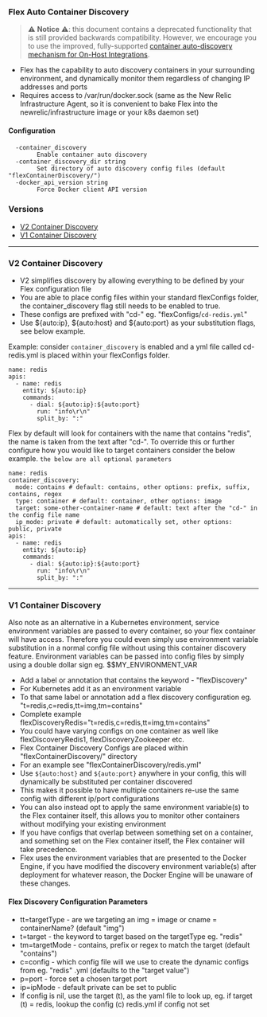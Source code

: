 ### Flex Auto Container Discovery 

> ⚠️ **Notice** ⚠️: this document contains a deprecated functionality that is still
> provided backwards compatibility. However, we encourage you to
> use the improved, fully-supported [container auto-discovery mechanism for On-Host Integrations](https://docs.newrelic.com/docs/integrations/host-integrations/installation/container-auto-discovery). 

- Flex has the capability to auto discovery containers in your surrounding environment, and dynamically monitor them regardless of changing IP addresses and ports
- Requires access to /var/run/docker.sock (same as the New Relic Infrastructure Agent, so it is convenient to bake Flex into the newrelic/infrastructure image or your k8s daemon set)

#### Configuration
```
  -container_discovery
        Enable container auto discovery
  -container_discovery_dir string
        Set directory of auto discovery config files (default "flexContainerDiscovery/")
  -docker_api_version string
        Force Docker client API version
```

### Versions
- [V2 Container Discovery](https://github.com/newrelic/nri-flex/wiki/Service-Discovery#V2-Container-Discovery)
- [V1 Container Discovery](https://github.com/newrelic/nri-flex/wiki/Service-Discovery#V1-Container-Discovery)
---

### V2 Container Discovery
- V2 simplifies discovery by allowing everything to be defined by your Flex configuration file
- You are able to place config files within your standard flexConfigs folder, the container_discovery flag still needs to be enabled to true.
- These configs are prefixed with "cd-" eg. "flexConfigs/`cd-redis.yml`"
- Use ${auto:ip}, ${auto:host} and ${auto:port} as your substitution flags, see below example.

Example: consider `container_discovery` is enabled and a yml file called cd-redis.yml is placed within your flexConfigs folder.
```
name: redis
apis: 
  - name: redis
    entity: ${auto:ip}
    commands: 
      - dial: ${auto:ip}:${auto:port}
        run: "info\r\n"
        split_by: ":"
```

Flex by default will look for containers with the name that contains "redis", the name is taken from the text after "cd-".
To override this or further configure how you would like to target containers consider the below example.
`the below are all optional parameters`
```
name: redis
container_discovery:
  mode: contains # default: contains, other options: prefix, suffix, contains, regex
  type: container # default: container, other options: image
  target: some-other-container-name # default: text after the "cd-" in the config file name
  ip_mode: private # default: automatically set, other options: public, private
apis: 
  - name: redis
    entity: ${auto:ip}
    commands: 
      - dial: ${auto:ip}:${auto:port}
        run: "info\r\n"
        split_by: ":"
```
---
### V1 Container Discovery

Also note as an alternative in a Kubernetes environment, service environment variables are passed to every container, so your flex container will have access. Therefore you could even simply use environment variable substitution in a normal config file without using this container discovery feature. Environment variables can be passed into config files by simply using a double dollar sign eg. $$MY_ENVIRONMENT_VAR

- Add a label or annotation that contains the keyword - "flexDiscovery"
- For Kubernetes add it as an environment variable
- To that same label or annotation add a flex discovery configuration eg. "t=redis,c=redis,tt=img,tm=contains"
- Complete example                                              flexDiscoveryRedis="t=redis,c=redis,tt=img,tm=contains"
- You could have varying configs on one container as well like flexDiscoveryRedis1, flexDiscoveryZookeeper etc.
- Flex Container Discovery Configs are placed within "flexContainerDiscovery/" directory 
- For an example see "flexContainerDiscovery/redis.yml" 
- Use `${auto:host}` and `${auto:port}` anywhere in your config, this will dynamically be substituted per container discovered
- This makes it possible to have multiple containers re-use the same config with different ip/port configurations
- You can also instead opt to apply the same environment variable(s) to the Flex container itself, this allows you to monitor other containers without modifying your existing environment
- If you have configs that overlap between something set on a container, and something set on the Flex container itself, the Flex container will take precedence.
- Flex uses the environment variables that are presented to the Docker Engine, if you have modified the discovery environment variable(s) after deployment for whatever reason, the Docker Engine will be unaware of these changes.

#### Flex Discovery Configuration Parameters
- tt=targetType - are we targeting an img = image or cname = containerName? (default "img")
- t=target - the keyword to target based on the targetType eg. "redis"
- tm=targetMode - contains, prefix or regex to match the target (default "contains")
- c=config - which config file will we use to create the dynamic configs from eg. "redis" .yml (defaults to the "target value")
- p=port - force set a chosen target port
- ip=ipMode - default private can be set to public
- If config is nil, use the target (t), as the yaml file to look up, eg. if target (t) = redis, lookup the config (c) redis.yml if config not set